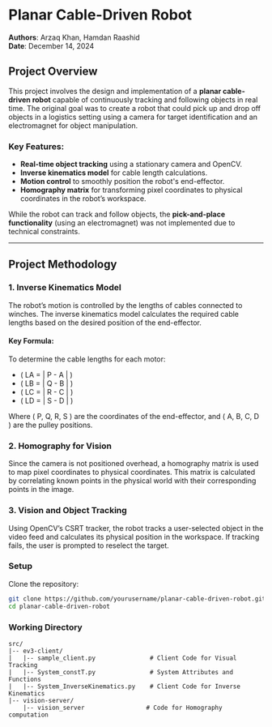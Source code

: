 # Planar Cable-Driven Robot

**Authors**: Arzaq Khan, Hamdan Raashid  
**Date**: December 14, 2024  

## Project Overview

This project involves the design and implementation of a **planar cable-driven robot** capable of continuously tracking and following objects in real time. The original goal was to create a robot that could pick up and drop off objects in a logistics setting using a camera for target identification and an electromagnet for object manipulation.

### Key Features:
- **Real-time object tracking** using a stationary camera and OpenCV.
- **Inverse kinematics model** for cable length calculations.
- **Motion control** to smoothly position the robot's end-effector.
- **Homography matrix** for transforming pixel coordinates to physical coordinates in the robot’s workspace.

While the robot can track and follow objects, the **pick-and-place functionality** (using an electromagnet) was not implemented due to technical constraints.

---
## Project Methodology

### 1. **Inverse Kinematics Model**
The robot’s motion is controlled by the lengths of cables connected to winches. The inverse kinematics model calculates the required cable lengths based on the desired position of the end-effector. 

#### Key Formula:
To determine the cable lengths for each motor:
- \( LA = \| P - A \| \)
- \( LB = \| Q - B \| \)
- \( LC = \| R - C \| \)
- \( LD = \| S - D \| \)

Where \( P, Q, R, S \) are the coordinates of the end-effector, and \( A, B, C, D \) are the pulley positions.

### 2. **Homography for Vision**
Since the camera is not positioned overhead, a homography matrix is used to map pixel coordinates to physical coordinates. This matrix is calculated by correlating known points in the physical world with their corresponding points in the image.

### 3. **Vision and Object Tracking**
Using OpenCV’s CSRT tracker, the robot tracks a user-selected object in the video feed and calculates its physical position in the workspace. If tracking fails, the user is prompted to reselect the target.


### Setup

Clone the repository:
   ```bash
   git clone https://github.com/yourusername/planar-cable-driven-robot.git
   cd planar-cable-driven-robot
```

### Working Directory
```
src/
|-- ev3-client/
|   |-- sample_client.py               # Client Code for Visual Tracking
|   |-- System_constT.py               # System Attributes and Functions
|   |-- System_InverseKinematics.py    # Client Code for Inverse Kinematics
|-- vision-server/
    |-- vision_server                 # Code for Homography computation
